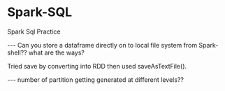 # Spark-SQL
Spark Sql Practice

--- Can you store a dataframe directly on to local file system from Spark-shell?? what are the ways?

Tried save by converting into RDD then used saveAsTextFile().

--- number of partition getting generated at different levels??
